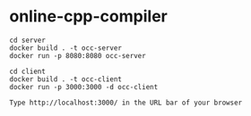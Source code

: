 # online-cpp-compiler

```
cd server
docker build . -t occ-server
docker run -p 8080:8080 occ-server
```

```
cd client
docker build . -t occ-client
docker run -p 3000:3000 -d occ-client
```

```
Type http://localhost:3000/ in the URL bar of your browser
```